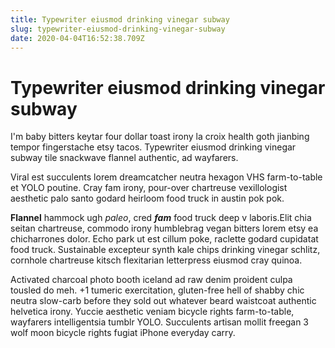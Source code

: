 ```yaml
---
title: Typewriter eiusmod drinking vinegar subway
slug: typewriter-eiusmod-drinking-vinegar-subway
date: 2020-04-04T16:52:38.709Z
---
```

<h1>Typewriter eiusmod drinking vinegar subway</h1><p>I&#39;m baby bitters keytar four dollar toast irony la croix health goth jianbing tempor fingerstache etsy tacos. Typewriter eiusmod drinking vinegar subway tile snackwave flannel authentic, ad wayfarers. </p><p>Viral est succulents lorem dreamcatcher neutra hexagon VHS farm-to-table et YOLO poutine. Cray fam irony, pour-over chartreuse vexillologist aesthetic palo santo godard heirloom food truck in austin pok pok. </p><p><strong>Flannel</strong> hammock ugh <i>paleo</i>, cred <i><strong>fam</strong></i> food truck deep v laboris.Elit chia seitan chartreuse, commodo irony humblebrag vegan bitters lorem etsy ea chicharrones dolor. Echo park ut est cillum poke, raclette godard cupidatat food truck. Sustainable excepteur synth kale chips drinking vinegar schlitz, cornhole chartreuse kitsch flexitarian letterpress eiusmod cray quinoa. </p><p>Activated charcoal photo booth iceland ad raw denim proident culpa tousled do meh. +1 tumeric exercitation, gluten-free hell of shabby chic neutra slow-carb before they sold out whatever beard waistcoat authentic helvetica irony. Yuccie aesthetic veniam bicycle rights farm-to-table, wayfarers intelligentsia tumblr YOLO. Succulents artisan mollit freegan 3 wolf moon bicycle rights fugiat iPhone everyday carry.</p>
